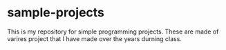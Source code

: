 # sample-projects

This is my repository for simple programming projects. These are made of varires project that I have made over the years durning class.
